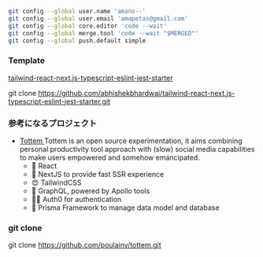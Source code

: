 [  ](  )
[  ](  )
[  ](  )
[  ](  )
[  ](  )
[  ](  )
[  ](  )
[  ](  )
[  ](  )
[  ](  )
[  ](  )
[  ](  )
[  ](  )
[  ](  )
[  ](  )
[  ](  )
[  ](  )
[  ](  )
[  ](  )
[  ](  )
[  ](  )
[  ](  )
[  ](  )
[  ](  )
[  ](  )
[  ](  )
[  ](  )
[  ](  )
[  ](  )
[  ](  )
[  ](  )
[  ](  )
[  ](  )
[  ](  )
[  ](  )
[  ](  )
[  ](  )

```bash
git config --global user.name 'amano--'
git config --global user.email 'amapetas@gmail.com'
git config --global core.editor 'code --wait'
git config --global merge.tool 'code --wait "$MERGED"'
git config --global push.default simple
```

### Template
[ tailwind-react-next.js-typescript-eslint-jest-starter ](https://github.com/abhishekbhardwaj/tailwind-react-next.js-typescript-eslint-jest-starter)

git clone https://github.com/abhishekbhardwaj/tailwind-react-next.js-typescript-eslint-jest-starter.git

### 参考になるプロジェクト

- [ Tottem ]( https://github.com/poulainv/tottem )
  Tottem is an open source experimentation, it aims combining personal productivity tool approach with (slow) social media capabilities to make users empowered and somehow emancipated.
   - 🚀 React
   - 🥇 NextJS to provide fast SSR experience
   - 😍 TailwindCSS
   - 📱 GraphQL, powered by Apollo tools
   - 👮‍♂️ Auth0 for authentication
   - 🚓 Prisma Framework to manage data model and database


### git clone 

git clone https://github.com/poulainv/tottem.git
